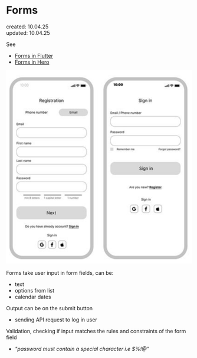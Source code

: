 # Forms  
created: 10.04.25  
updated: 10.04.25  

See  
* [Forms in Flutter](Forms%20in%20Flutter.md)  
* [Forms in Hero](Forms%20in%20Hero.md)  

![Forms](../../assets/Forms.png)

Forms take user input in form fields, can be:
* text  
* options from list  
* calendar dates

Output can be on the submit button  
* sending API request to log in user

Validation, checking if input matches the rules and constraints of the form field  
* *"password must contain a special character i.e $%!@"*  
